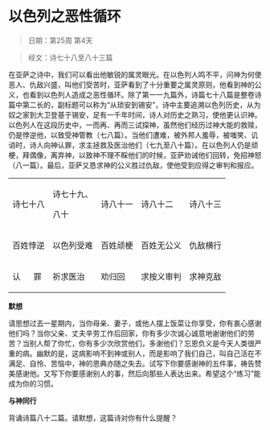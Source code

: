 # 以色列之恶性循环 

> 日期：第25周 第4天

> 经文：诗七十八至八十三篇

在亚萨之诗中，我们可以看出他敏锐的属灵眼光。在以色列人鸣不平，问神为何使恶人、仇敌兴盛，叫他们受苦时，亚萨看到了十分重要之属灵原则，他看到神的公义，也看到以色列人造成之恶性循环。除了第一一九篇外，诗篇七十八篇是整卷诗篇中第二长的，副标题可以称为“从琐安到锡安”，诗中主要追溯以色列历史，从为奴之家到大卫登基于锡安，足有一千年时间，诗人对历史之熟习，使他更认识神。以色列人在这段历史中，一而再、再而三试探神，虽然他们经历过神大能的救赎，仍是悖逆他，以致受神管教（七八篇）。当他们遭难，被外邦人羞辱，被嗤笑、讥诮时，诗人向神认罪，求主拯救及医治他们（七九至八十篇）。在以色列人仍是顽梗，拜偶像，离弃神，以致神不理不睬他们的时候，亚萨劝诫他们回转，免招神怒（八一篇）。最后，亚萨又恳求神的公义胜过仇敌，使他受到应得之审判和报应。

<table>
 <tbody>
  <tr>
   <td><p>诗七十八</p></td>
   <td><p>诗七十九、</p><p>八十</p></td>
   <td><p>诗八十一</p></td>
   <td><p>诗八十二</p></td>
   <td><p>诗八十三</p></td>
  </tr>
  <tr>
   <td><p>百姓悖逆</p></td>
   <td><p>以色列受难</p></td>
   <td><p>百姓顽梗</p></td>
   <td><p>百姓无公义</p></td>
   <td><p>仇敌横行</p></td>
  </tr>
  <tr>
   <td><p>认&nbsp;&nbsp;&nbsp;&nbsp;&nbsp; 罪</p></td>
   <td><p>祈求医治</p></td>
   <td><p>劝归回</p></td>
   <td><p>求按义审判</p></td>
   <td><p>求神克敌</p></td>
  </tr>
 </tbody>
</table>

**默想**

请思想过去一星期内，当你母亲、妻子，或他人摆上饭菜让你享受，你有衷心感谢他们吗？当你父亲、丈夫辛劳工作后回家，你有多少次诚心诚意地谢谢他们的劳苦？当别人帮了你忙，你有多少次欣赏他们，多谢他们？忘恩负义是今天人类很严重的病。幽默的是，这病影响不到神或别人，而是影响了我们自己，叫自己活在不满足、自怜、苦恼中，神的恩典亦随之失去。试写下你要感谢神的五件事，祷告赞美感谢他。又写下你要感谢别人的事，然后向那些人表达出来。希望这个“练习”能成为你的习惯。

**与神同行**

背诵诗篇八十二篇。请默想，这篇诗对你有什么提醒？

